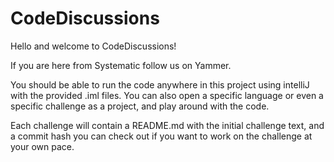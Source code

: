 # CodeDiscussions

Hello and welcome to CodeDiscussions!

If you are here from Systematic follow us on Yammer.

You should be able to run the code anywhere in this project using intelliJ
with the provided .iml files. You can also open a specific language or
even a specific challenge as a project, and play around with the code.

Each challenge will contain a README.md with the initial challenge text,
and a commit hash you can check out if you want to work on the challenge at your own pace.